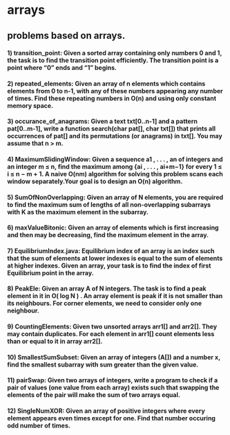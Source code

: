 # arrays

## problems based on arrays.

#### 1) transition_point: Given a sorted array containing only numbers 0 and 1, the task is to find the transition point efficiently. The transition point is a point where “0” ends and “1” begins.

#### 2) repeated_elements: Given an array of n elements which contains elements from 0 to n-1, with any of these numbers appearing any number of times. Find these repeating numbers in O(n) and using only constant memory space.

#### 3) occurance_of_anagrams: Given a text txt[0..n-1] and a pattern pat[0..m-1], write a function search(char pat[], char txt[]) that prints all occurrences of pat[] and its permutations (or anagrams) in txt[]. You may assume that n > m.

#### 4) MaximumSlidingWindow: Given a sequence a1 , . . . , an of integers and an integer m ≤ n, find the maximum among {ai , . . . , ai+m−1} for every 1 ≤ i ≤ n − m + 1. A naive O(nm) algorithm for solving this problem scans each window separately.Your goal is to design an O(n) algorithm.

#### 5) SumOfNonOverlapping: Given an array of N elements, you are required to find the maximum sum of lengths of all non-overlapping subarrays with K as the maximum element in the subarray.

#### 6) maxValueBitonic: Given an array of elements which is first increasing and then may be decreasing, find the maximum element in the array.

#### 7) EquilibriumIndex.java: Equilibrium index of an array is an index such that the sum of elements at lower indexes is equal to the sum of elements at higher indexes. Given an array, your task is to find the index of first Equilibrium point in the array.

#### 8) PeakEle: Given an array A of N integers. The task is to find a peak element in it in O( log N ) . An array element is peak if it is not smaller than its neighbours. For corner elements, we need to consider only one neighbour.

#### 9) CountingElements: Given two unsorted arrays arr1[] and arr2[]. They may contain duplicates. For each element in arr1[] count elements less than or equal to it in array arr2[].

#### 10) SmallestSumSubset: Given an array of integers (A[])  and a number x, find the smallest subarray with sum greater than the given value.

#### 11) pairSwap: Given two arrays of integers, write a program to check if a pair of values (one value from each array) exists such that swapping the elements of the pair will make the sum of two arrays equal.

#### 12) SingleNumXOR: Given an array of positive integers where every element appears even times except for one. Find that number occuring odd number of times.

